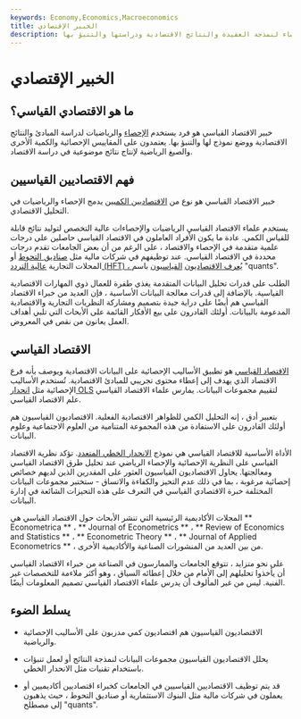 ```yaml
---
keywords: Economy,Economics,Macroeconomics
title: الخبير الإقتصادي
description: يستخدم عالم الاقتصاد القياسي الرياضيات والإحصاء لنمذجة العقيدة والنتائج الاقتصادية ودراستها والتنبؤ بها.
---
```


# الخبير الإقتصادي
## ما هو الاقتصادي القياسي؟

خبير الاقتصاد القياسي هو فرد يستخدم [الإحصاء](/statistics) والرياضيات لدراسة المبادئ والنتائج الاقتصادية ووضع نموذج لها والتنبؤ بها. يعتمدون على المقاييس الإحصائية والكمية الأخرى والصيغ الرياضية لإنتاج نتائج موضوعية في دراسة الاقتصاد.

## فهم الاقتصاديين القياسيين

خبير الاقتصاد القياسي هو نوع من [الاقتصاديين الكميين](/economist) يدمج الإحصاء والرياضيات في التحليل الاقتصادي.

يستخدم علماء الاقتصاد القياسي الرياضيات والإحصاءات عالية التخصص لتوليد نتائج قابلة للقياس الكمي. عادة ما يكون الأفراد العاملون في الاقتصاد القياسي حاصلين على درجات علمية متقدمة في الإحصاء والاقتصاد ، على الرغم من أن بعض الجامعات تقدم درجات محددة في الاقتصاد القياسي. عند توظيفهم في شركات مالية مثل [صناديق التحوط](/hedgefund) أو المحلات التجارية [عالية التردد (HFT) ، يُعرف الاقتصاديون](/high-frequency-trading) [القياسيون](/high-frequency-trading) باسم "quants".

الطلب على قدرات تحليل البيانات المتقدمة يغذي طفرة للعمال ذوي المهارات الاقتصادية القياسية. بالإضافة إلى قدرات معالجة البيانات الأساسية ، فإن العديد من خبراء الاقتصاد القياسي هم أيضًا على دراية جيدة بتصميم ومشاركة النظريات التجارية والاقتصادية المدعومة بالبيانات. أولئك القادرون على بيع الأفكار القائمة على الأبحاث التي تلبي أهداف العمل يعانون من نقص في المعروض.

## الاقتصاد القياسي

[الاقتصاد القياسي](/econometrics) هو تطبيق الأساليب الإحصائية على البيانات الاقتصادية ويوصف بأنه فرع الاقتصاد الذي يهدف إلى إعطاء محتوى تجريبي للمبادئ الاقتصادية. تُستخدم الأساليب الإحصائية مثل [انحدار OLS](/regression) لتقييم مجموعات البيانات. يمارس علماء الاقتصاد القياسي علم الاقتصاد القياسي.

بتعبير أدق ، إنه التحليل الكمي للظواهر الاقتصادية الفعلية. الاقتصاديون القياسيون هم أولئك القادرون على الاستفادة من هذه المجموعة المتنامية من العلوم الاجتماعية وعلوم البيانات.

الأداة الأساسية للاقتصاد القياسي هي نموذج [الانحدار الخطي المتعدد](/mlr). تؤكد نظرية الاقتصاد القياسي على النظرية الإحصائية والإحصاء الرياضي عند تحليل طرق الاقتصاد القياسي ومعالجتها. يحاول الاقتصاديون القياسيون العثور على المقدرين الذين لديهم خصائص إحصائية مرغوبة ، بما في ذلك عدم التحيز والكفاءة والاتساق - ستختبر مجموعات البيانات المختلفة خبرة الاقتصادي القياسي في التعرف على هذه التحيزات الشائعة في إدارة البيانات.

المجلات الأكاديمية الرئيسية التي تنشر الأبحاث حول الاقتصاد القياسي هي ** Econometrica ** ، ** Journal of Econometrics ** ، ** Review of Economics and Statistics ** ، ** Econometric Theory ** ، ** Journal of Applied Econometrics ** ، من بين العديد من المنشورات الصناعية والأكاديمية الأخرى.

على نحو متزايد ، تتوقع الجامعات والممارسون في الصناعة من خبراء الاقتصاد القياسي أن يأخذوا تحليلهم إلى الأمام من خلال إعطائه السياق ، وهو أكثر ملاءمة للتخصصات غير الفنية. ليس من غير المألوف أن يدرس علماء الاقتصاد القياسي تصميم المعلومات أيضًا.

## يسلط الضوء

- الاقتصاديون القياسيون هم اقتصاديون كمي مدربون على الأساليب الإحصائية والرياضية.

- يحلل الاقتصاديون القياسيون مجموعات البيانات لنمذجة النتائج أو لعمل تنبؤات باستخدام تقنيات مثل الانحدار الخطي.

- قد يتم توظيف الاقتصاديين القياسيين في الجامعات كخبراء اقتصاديين أكاديميين أو يعملون في شركات مالية مثل البنوك الاستثمارية أو صناديق التحوط ، حيث يذهبون إلى مصطلح "quants".

